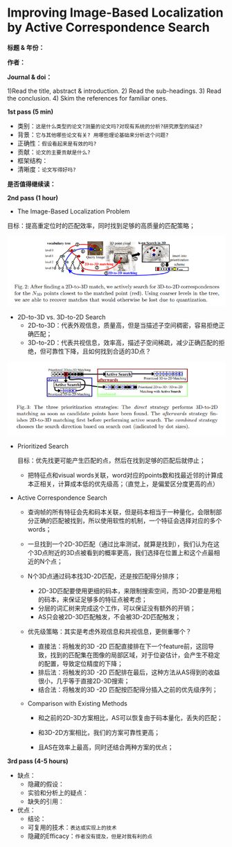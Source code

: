 # Improving Image-Based Localization by Active Correspondence Search

**标题 & 年份：**

**作者：**

**Journal & doi：**

1)Read the title, abstract & introduction. 2) Read the sub-headings. 3) Read the conclusion. 4) Skim the references for familiar ones.

**1st pass (5 min)**

- 类别：`这是什么类型的论文?测量的论文吗?对现有系统的分析?研究原型的描述?`
- 背景：`它与其他哪些论文有关? 用哪些理论基础来分析这个问题?`
- 正确性：`假设看起来是有效的吗?`
- 贡献：`论文的主要贡献是什么?`
- 框架结构：
- 清晰度：`论文写得好吗?`

**是否值得继续读：**

**2nd pass (1 hour)**

-  The Image-Based Localization Problem

  目标：提高重定位时的匹配效率，同时找到足够的高质量的匹配策略；

  ![image-20220105104806073](img/image-20220105104806073.png)

  - 2D-to-3D vs. 3D-to-2D Search
    - 2D-to-3D：代表外观信息，质量高，但是当描述子空间稠密，容易拒绝正确匹配；
    - 3D-to-2D：代表共视信息，效率高，描述子空间稀疏，减少正确匹配的拒绝，但可靠性下降，且如何找到合适的3D点？

  ![image-20220105105553687](img/image-20220105105553687.png)

  - Prioritized Search

    目标：优先找更可能产生匹配的点，然后在找到足够的匹配后就停止；

    - 把特征点和visual words关联，word对应的points数和找最近邻的计算成本正相关，计算成本低的优先级高；（直觉上，是偏爱区分度更高的点）

- Active Correspondence Search

  - 查询帧的所有特征会先和码本关联，但是码本相当于一种量化，会限制部分正确的匹配被找到，所以使用软性的机制，一个特征会选择对应的多个words；

  - 一旦找到一个2D-3D匹配（通过比率测试，就算是找到），我们认为在这个3D点附近的3D点被看到的概率更高，我们选择在位置上和这个点最相近的N个点；

  - N个3D点通过码本找3D-2D匹配，还是按匹配得分排序；

    - 2D-3D匹配要使用更细的码本，来限制搜索空间，而3D-2D要是用粗的码本，来保证足够多的特征点被考虑；
    - 分层的词汇树来完成这个工作，可以保证没有额外的开销；
    - AS只会被2D-3D匹配触发，不会被3D-2D匹配触发；

  - 优先级策略：其实是考虑外观信息和共视信息，更侧重哪个？

    - 直接法：将触发的3D -2D 匹配直接排在下一个feature前，这回导致，找到的匹配集在图像的局部区域，对于位姿估计，会产生不稳定的配置，导致定位精度的下降；
    - 排后法：将触发的3D -2D 匹配排在最后，这种方法从AS得到的收益很小，几乎等于直接2D-3D搜索；
    - 结合法：将触发的3D -2D 匹配按匹配得分插入之前的优先级序列；

  - Comparison with Existing Methods

    - 和之前的2D-3D方案相比，AS可以恢复由于码本量化，丢失的匹配；

    - 和3D-2D方案相比，我们的方案可靠性更高；

    - 且AS在效率上最高，同时还结合两种方案的优点；

      



**3rd pass (4-5 hours)**

- 缺点：
  - 隐藏的假设：
  - 实验和分析上的疑点：
  - 缺失的引用：
- 优点：
  - 结论：
  - 可复用的技术：`表达或实现上的技术`
  - 隐藏的Efficacy：`作者没有提及，但是对我有利的点`


